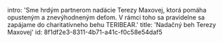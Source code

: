 intro: 'Sme hrdým partnerom nadácie Terezy Maxovej, ktorá pomáha opusteným a znevýhodneným deťom. V rámci toho sa pravidelne sa zapájame do charitatívneho behu TERIBEAR.'
title: 'Nadačný beh Terezy Maxovej'
id: 8f1df2e3-8311-4b71-a41c-f0c58e54daf5
